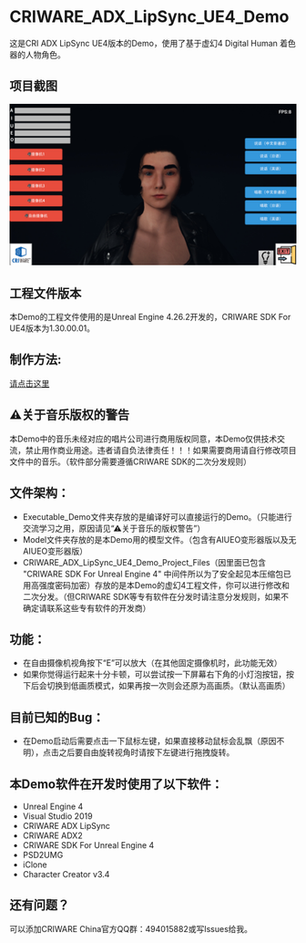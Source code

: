 # CRIWARE_ADX_LipSync_UE4_Demo


这是CRI ADX LipSync UE4版本的Demo，使用了基于虚幻4 Digital Human 着色器的人物角色。

## 项目截图

![](https://raw.githubusercontent.com/YuQing-Ding/CRIWARE_ADX2_LipSync_UE4_Demo/main/CRI_ADX_LipSync_DH_Demo%202021-09-13%2002-09-05-184.jpg)


## 工程文件版本
本Demo的工程文件使用的是Unreal Engine 4.26.2开发的，CRIWARE SDK For UE4版本为1.30.00.01。




## 制作方法:
[请点击这里](https://www.bilibili.com/video/BV1o34y1D7yM)

## ⚠关于音乐版权的警告
本Demo中的音乐未经对应的唱片公司进行商用版权同意，本Demo仅供技术交流，禁止用作商业用途。违者请自负法律责任！！！如果需要商用请自行修改项目文件中的音乐。（软件部分需要遵循CRIWARE SDK的二次分发规则）

## 文件架构：
* Executable_Demo文件夹存放的是编译好可以直接运行的Demo。（只能进行交流学习之用，原因请见“⚠关于音乐的版权警告”）
* Model文件夹存放的是本Demo用的模型文件。（包含有AIUEO变形器版以及无AIUEO变形器版）
* CRIWARE_ADX_LipSync_UE4_Demo_Project_Files（因里面已包含 "CRIWARE SDK For Unreal Engine 4" 中间件所以为了安全起见本压缩包已用高强度密码加密）存放的是本Demo的虚幻4工程文件，你可以进行修改和二次分发。（但CRIWARE SDK等专有软件在分发时请注意分发规则，如果不确定请联系这些专有软件的开发商）

## 功能：
* 在自由摄像机视角按下“E”可以放大（在其他固定摄像机时，此功能无效）
* 如果你觉得运行起来十分卡顿，可以尝试按一下屏幕右下角的小灯泡按钮，按下后会切换到低画质模式，如果再按一次则会还原为高画质。（默认高画质）

## 目前已知的Bug：
* 在Demo启动后需要点击一下鼠标左键，如果直接移动鼠标会乱飘（原因不明），点击之后要自由旋转视角时请按下左键进行拖拽旋转。


## 本Demo软件在开发时使用了以下软件：
* Unreal Engine 4
* Visual Studio 2019
* CRIWARE ADX LipSync
* CRIWARE ADX2
* CRIWARE SDK For Unreal Engine 4
* PSD2UMG
* iClone
* Character Creator v3.4

## 还有问题？
可以添加CRIWARE China官方QQ群：494015882或写Issues给我。
